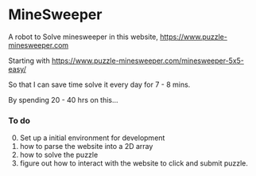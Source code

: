 # MineSweeper

A robot to Solve minesweeper in this website, https://www.puzzle-minesweeper.com

Starting with https://www.puzzle-minesweeper.com/minesweeper-5x5-easy/

So that I can save time solve it every day for 7 - 8 mins.

By spending 20 - 40 hrs on this...

### To do
0. Set up a initial environment for development
1. how to parse the website into a 2D array
2. how to solve the puzzle
3. figure out how to interact with the website to click and submit puzzle.